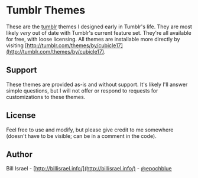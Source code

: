 Tumblr Themes
=============

These are the [tumblr](http://tumblr.com/) themes I designed early in Tumblr's life. They are most likely _very_ out of date with Tumblr's current feature set. They're all available for free, with loose licensing. All themes are installable more directly by visiting [http://tumblr.com/themes/by/cubicle17](http://tumblr.com/themes/by/cubicle17).

Support
-------

These themes are provided as-is and without support. It's likely I'll answer simple questions, but I will not offer or respond to requests for customizations to these themes.


License
---------

Feel free to use and modify, but please give credit to me somewhere (doesn't have to be visible; can be in a comment in the code).


Author
------

Bill Israel - [http://billisrael.info/](http://billisrael.info/) - [@epochblue](https://twitter.com/epochblue)
